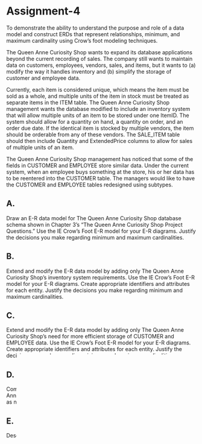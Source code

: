 # Assignment-4
To demonstrate the ability to understand the purpose and role of a data model and construct ERDs that represent relationships, minimum, and maximum cardinality using Crow’s foot modeling techniques.

The Queen Anne Curiosity Shop wants to expand its database applications beyond the current recording of sales. The company still wants to maintain data on customers, employees, vendors, sales, and items, but it wants to (a) modify the way it handles inventory and (b) simplify the storage of customer and employee data. 

Currently, each item is considered unique, which means the item must be sold as a whole, and multiple units of the item in stock must be treated as separate items in the ITEM table. The Queen Anne Curiosity Shop management wants the database modified to include an inventory system that will allow multiple units of an item to be stored under one ItemID. The system should allow for a quantity on hand, a quantity on order, and an order due date. If the identical item is stocked by multiple vendors, the item should be orderable from any of these vendors. The SALE_ITEM table should then include Quantity and ExtendedPrice columns to allow for sales of multiple units of an item. 

The Queen Anne Curiosity Shop management has noticed that some of the fields in CUSTOMER and EMPLOYEE store similar data. Under the current system, when an employee buys something at the store, his or her data has to be reentered into the CUSTOMER table. The managers would like to have the CUSTOMER and EMPLOYEE tables redesigned using subtypes. 

## A.  
Draw an E-R data model for The Queen Anne Curiosity Shop database schema shown in Chapter 3’s “The Queen Anne Curiosity Shop Project Questions.” Use the IE Crow’s Foot E-R model for your E-R diagrams. Justify the decisions you make regarding minimum and maximum cardinalities.

## B.  
Extend and modify the E-R data model by adding only The Queen Anne Curiosity Shop’s inventory system requirements. Use the IE Crow’s Foot E-R model for your E-R diagrams. Create appropriate identifiers and attributes for each entity. Justify the decisions you make regarding minimum and maximum cardinalities. 
 
## C.  
Extend and modify the E-R data model by adding only The Queen Anne Curiosity Shop’s need for more efficient storage of CUSTOMER and EMPLOYEE data. Use the IE Crow’s Foot E-R model for your E-R diagrams. Create appropriate identifiers and attributes for each entity. Justify the decisions you make regarding minimum and maximum cardinalities. 

## D.  
Combine the E-R data models from parts B and C to meet all of The Queen Anne Curiosity Shop’s new requirements, making additional modifications, as needed. Use the IE Crow’s Foot E-R model for your E-R diagrams. 

## E.  
Describe how you would go about validating your data model in part D.
